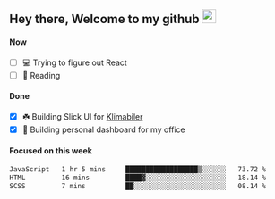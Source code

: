 ## Hey there, Welcome to my github <img src="https://media.giphy.com/media/hvRJCLFzcasrR4ia7z/giphy.gif" width="25px">

#### Now
- [ ] 💻 Trying to figure out React
- [ ] 📕 Reading

#### Done
- [x] ☘️ Building Slick UI for [Klimabiler](https://klimabiler.dk)
- [x] 🚀 Building personal dashboard for my office
 
 #### Focused on this week
<!--START_SECTION:waka-->

```txt
JavaScript   1 hr 5 mins     ██████████████████▒░░░░░░   73.72 %
HTML         16 mins         ████▓░░░░░░░░░░░░░░░░░░░░   18.14 %
SCSS         7 mins          ██░░░░░░░░░░░░░░░░░░░░░░░   08.14 %
```

<!--END_SECTION:waka-->

